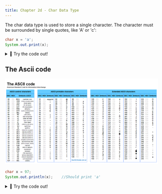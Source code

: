 ```yaml
---
title: Chapter 2d - Char Data Type
---
```


The char data type is used to store a single character. The character must be surrounded by single quotes, like 'A' or 'c':


```java
char x = 'a';    
System.out.print(x);
```

<details>
<summary>
🧪 Try the code out! 
</summary>
<iframe src="https://trinket.io/embed/java/e7f24f3e3b" width="100%" height="300" frameborder="0" marginwidth="0" marginheight="0" allowfullscreen></iframe>

</details>


## The Ascii code

![](../../static/img/2022-05-04-05-31-24.png)

```java
char x = 97;
System.out.println(x);    //Should print 'a'
```
<details>
<summary>
🧪 Try the code out! 
</summary>
<iframe src="https://trinket.io/embed/java/94390bd149" width="100%" height="200" frameborder="0" marginwidth="0" marginheight="0" allowfullscreen></iframe>

</details>


